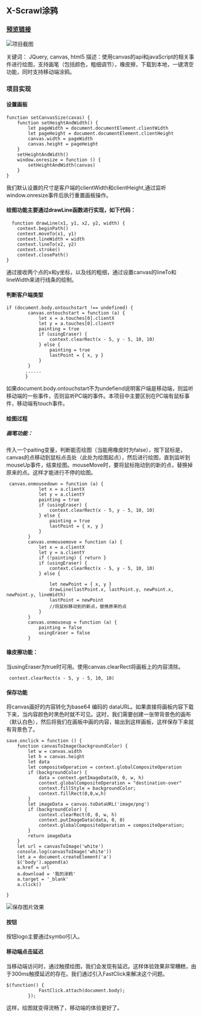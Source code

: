 ## X-Scrawl涂鸦
### [预览链接](https://yuyunzhi.github.io/music-2018-06/src/index.html)

![项目截图](https://music164.oss-cn-hangzhou.aliyuncs.com/markdown/QQ%E6%B5%8F%E8%A7%88%E5%99%A8%E6%88%AA%E5%9B%BE20181023120034.png)

关键词： JQuery, canvas, html5
描述：使用canvas的api和javaScript的相关事件进行绘图，支持画笔（包括颜色，粗细调节），橡皮擦，下载到本地，一键清空功能，同时支持移动端涂鸦。

### 项目实现

#### 设置画板
~~~
function setCanvasSize(cavas) {
    function setHeightAndWidth() {
        let pageWidth = document.documentElement.clientWidth
        let pageHeight = document.documentElement.clientHeight
        canvas.width = pageWidth
        canvas.height = pageHeight
    }
    setHeightAndWidth()
    window.onresize = function () {
        setHeightAndWidth(canvas)
    }
}
~~~
我们默认设置的尺寸是客户端的clientWidth和clientHeight,通过监听window.onresize事件后执行重置画板操作。
#### 绘图功能主要通过drawLine函数进行实现，如下代码：
~~~
  function drawLine(x1, y1, x2, y2, width) {
    context.beginPath()
    context.moveTo(x1, y1)
    context.lineWidth = width
    context.lineTo(x2, y2)
    context.stroke()
    context.closePath()
}
~~~
通过接收两个点的x和y坐标，以及线的粗细，通过设置canvas的lineTo和lineWidth来进行线条的绘制。

#### 判断客户端类型
~~~
if (document.body.ontouchstart !== undefined) {
        canvas.ontouchstart = function (a) {
            let x = a.touches[0].clientX
            let y = a.touches[0].clientY
            painting = true
            if (usingEraser) {
                context.clearRect(x - 5, y - 5, 10, 10)
            } else {
                painting = true
                lastPoint = { x, y }
            }
        }
       ......
       }
~~~
如果document.body.ontouchstart不为undefiend说明客户端是移动端，则监听移动端的一些事件，否则监听PC端的事件。本项目中主要区别在PC端有鼠标事件，移动端有touch事件。

#### 绘图过程
##### 画笔功能：
传入一个paiting变量，判断能否绘图（当能用橡皮时为false），按下鼠标是，canvas的点移动到鼠标点击处（此处为绘图起点），然后进行绘图，直到监听到mouseUp事件，结束绘图。mouseMove时，要将鼠标拖动到的新的点，替换掉原来的点。这样才能进行不停的绘图。
~~~
 canvas.onmousedown = function (a) {
            let x = a.clientX
            let y = a.clientY
            painting = true
            if (usingEraser) {
                context.clearRect(x - 5, y - 5, 10, 10)
            } else {
                painting = true
                lastPoint = { x, y }
            }
        }
        canvas.onmousemove = function (a) {
            let x = a.clientX
            let y = a.clientY
            if (!painting) { return }
            if (usingEraser) {
                context.clearRect(x - 5, y - 5, 10, 10)
            } else {
                
                let newPoint = { x, y }
                drawLine(lastPoint.x, lastPoint.y, newPoint.x, newPoint.y, lineWidth)
                lastPoint = newPoint
                //将鼠标移动到的新点，替换原来的点
            }
        }
        canvas.onmouseup = function (a) {
            painting = false
            usingEraser = false
        }
~~~
#### 橡皮擦功能：
当usingEraser为true时可用。使用canvas.clearRect将画板上的内容清除。
~~~
 context.clearRect(x - 5, y - 5, 10, 10)
~~~
#### 保存功能
将canvas画好的内容转化为base64 编码的 dataURL。如果直接将画板内容下载下来，当内容颜色时黑色时就不可见。这时，我们需要创建一张带背景色的画布（默认白色），然后将我们在画板中画的内容，输出到这样画板，这样保存下来就有背景色了。
~~~
save.onclick = function () {
    function canvasToImage(backgroundColor) {
        let w = canvas.width
        let h = canvas.height
        let data
        let compositeOperation = context.globalCompositeOperation
        if (backgroundColor) {
            data = context.getImageData(0, 0, w, h) 
            context.globalCompositeOperation = "destination-over"
            context.fillStyle = backgroundColor;
            context.fillRect(0,0,w,h)
        }
        let imageData = canvas.toDataURL('image/png')
        if (backgroundColor) {
            context.clearRect(0, 0, w, h)
            context.putImageData(data, 0, 0)
            context.globalCompositeOperation = compositeOperation;
        }
        return imageData
    }
    let url = canvasToImage('white')
    console.log(canvasToImage('white'))
    let a = document.createElement('a')
    $('body').append(a)
    a.href = url
    a.download = '我的涂鸦'
    a.target = '_blank'
    a.click()

}
~~~
![保存图片效果](https://music164.oss-cn-hangzhou.aliyuncs.com/markdown/%E9%A1%B9%E7%9B%AE%E4%BF%9D%E5%AD%98.png)

#### 按钮
按钮logo主要通过symbol引入。
#### 移动端点击延迟
当移动端访问时，通过触摸绘图，我们会发现有延迟。这样体验效果非常糟糕，由于300ms触摸延迟的存在。我们通过引入FastClick来解决这个问题。
~~~
$(function() {
            FastClick.attach(document.body);
        });
~~~
这样，绘图就变得流畅了，移动端的体验更好了。
